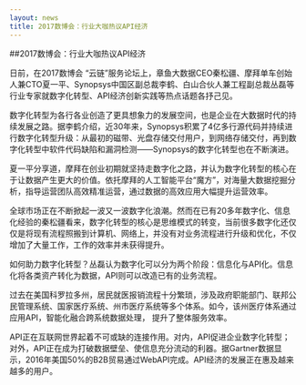 ```yaml
---
layout: news
title: 2017数博会：行业大咖热议API经济
---
```


##2017数博会：行业大咖热议API经济

日前，在2017数博会 “云链”服务论坛上，章鱼大数据CEO秦松疆、摩拜单车创始人兼CTO夏一平、Synopsys中国区副总裁李鹤、白山合伙人兼工程副总裁丛磊等行业专家就数字化转型、API经济创新实践等热点话题各抒己见。

数字化转型为各行各业创造了更具想象力的发展空间，也是企业在大数据时代的持续发展之路。据李鹤介绍，近30年来，Synopsys积累了4亿多行源代码并持续进行数字化转型升级：从最初的磁带、光盘存储交付用户，到网络存储交付，再到数字化转型中软件代码缺陷和漏洞检测——Synopsys的数字化转型也在不断演进。

夏一平分享道，摩拜在创业初期就坚持走数字化之路，并认为数字化转型的核心在于让数据产生更大的价值。依托摩拜的人工智能平台“魔方”，对海量大数据挖掘分析，指导运营团队高效精准运营，通过数据的高效应用大幅提升运营效率。

全球市场正在不断掀起一波又一波数字化浪潮。然而在已有20多年数字化、信息化经验的秦松疆看来，数字化转型的核心是思维模式的转变，当前很多数字化还仅仅是将现有流程照搬到计算机、网络上，并没有对业务流程进行升级和优化，不仅增加了大量工作，工作的效率并未获得提升。

如何助力数字化转型？丛磊认为数字化可以分为两个阶段：信息化与API化。信息化将各类资产转化为数据，API则可以改造已有的业务流程。

过去在美国科罗拉多州，居民就医报销流程十分繁琐，涉及政府职能部门、联邦公民管理系统、国家医疗系统、州市医疗系统等多个体系。如今，该州医疗体系通过应用API，智能化融合跨系统数据处理， 提升了整体服务效率。

API正在互联网世界起着不可或缺的连接作用。对内，API促进企业数字化转型；对外，API正在成为打破数据壁垒、使信息充分流动的利器。据Gartner数据显示，2016年美国50%的B2B贸易通过WebAPI完成。API经济的发展正在惠及越来越多的用户。